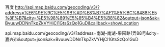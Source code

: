 百度
http://api.map.baidu.com/geocoding/v3/?address=%E6%9E%9C%E5%9B%AD%E8%B7%AF1%E5%BC%8488%E5%8F%B7&city=%E5%98%89%E5%85%B4%E5%B8%82&output=json&ak=BvuuwDDNnTkpZkVYHjCI1GtsSzQo1GuD&callback=showLocation


api.map.baidu.com/geocoding/v3/?address=南湖-南湖-果园路1弄88号&city=嘉兴市&output=json&ak=BvuuwDDNnTkpZkVYHjCI1GtsSzQo1GuD


